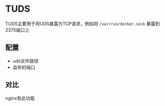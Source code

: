 # TUDS
TUDS主要用于将UDS暴露为TCP请求，例如将 `/var/run/docker.sock` 暴露到2375端口上

## 配置
- uds文件路径
- 监听的端口

## 对比
nginx有此功能